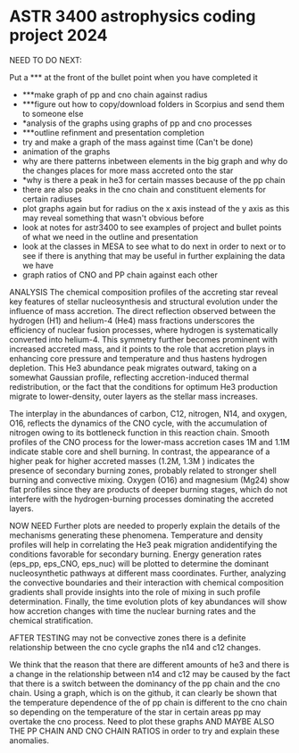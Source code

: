 # ASTR 3400 astrophysics coding project 2024

NEED TO DO NEXT:      

Put a *** at the front of the bullet point when you have completed it

- ***make graph of pp and cno chain against radius 
- ***figure out how to copy/download folders in Scorpius and send them to someone else
- *analysis of the graphs using graphs of pp and cno processes
- ***outline refinment and presentation completion
- try and make a graph of the mass against time (Can't be done)
- animation of the graphs
- why are there patterns inbetween elements in the big graph and why do the changes places for more mass accreted onto the star
- *why is there a peak in he3 for certain masses because of the pp chain
- there are also peaks in the cno chain and constituent elements for certain radiuses
- plot graphs again but for radius on the x axis instead of the y axis as this may reveal something that wasn't obvious before
- look at notes for astr3400 to see examples of project and bullet points of what we need in the outline and presentation
- look at the classes in MESA to see what to do next in order to next or to see if there is anything that may be useful in further explaining the data we have
- graph ratios of CNO and PP chain against each other

ANALYSIS
The chemical composition profiles of the accreting star reveal key features of stellar nucleosynthesis and structural evolution under the influence of mass accretion. 
The direct reflection observed between the hydrogen (H1) and helium-4 (He4) mass fractions underscores the efficiency of nuclear fusion processes, where hydrogen is 
systematically converted into helium-4. This symmetry further becomes prominent with increased accreted mass, and it points to the role that accretion plays in enhancing 
core pressure and temperature and thus hastens hydrogen depletion. This He3 abundance peak migrates outward, taking on a somewhat Gaussian profile, reflecting 
accretion-induced thermal redistribution, or the fact that the conditions for optimum He3 production migrate to lower-density, outer layers as the stellar mass increases.

The interplay in the abundances of carbon, C12, nitrogen, N14, and oxygen, O16, reflects the dynamics of the CNO cycle, with the accumulation of nitrogen owing to its
bottleneck function in this reaction chain. Smooth profiles of the CNO process for the lower-mass accretion cases 1M and 1.1M indicate stable core and shell burning. 
In contrast, the appearance of a higher peak for higher accreted masses (1.2M, 1.3M ) indicates the presence of secondary burning zones, probably related to stronger 
shell burning and convective mixing. Oxygen (O16) and magnesium (Mg24) show flat profiles since they are products of deeper burning stages, which do not interfere with 
the hydrogen-burning processes dominating the accreted layers.

NOW NEED
Further plots are needed to properly explain the details of the mechanisms generating these phenomena. Temperature and density profiles will help in 
correlating the He3 peak migration andidentifying the conditions favorable for secondary burning. Energy generation rates (eps_pp, eps_CNO, eps_nuc) will be plotted to 
determine the dominant nucleosynthetic pathways at different mass coordinates. Further, analyzing the convective boundaries and their interaction with chemical composition
gradients shall provide insights into the role of mixing in such profile determination. Finally, the time evolution plots of key abundances will show how accretion changes
with time the nuclear burning rates and the chemical stratification.

AFTER TESTING
may not be convective zones
there is a definite relationship between the cno cycle graphs the n14 and c12 changes.

We think that the reason that there are different amounts of he3 and there is a change in the relationship between n14 and c12 may be caused by the fact that there is a 
switch between the dominancy of the pp chain and the cno chain. Using a graph, which is on the github, it can clearly be shown that the temperature dependence of the of 
pp chain is different to the cno chain so depending on the temperature of the star in certain areas pp may overtake the cno process. Need to plot these graphs AND MAYBE 
ALSO THE PP CHAIN AND CNO CHAIN RATIOS in order to try and explain these anomalies.
